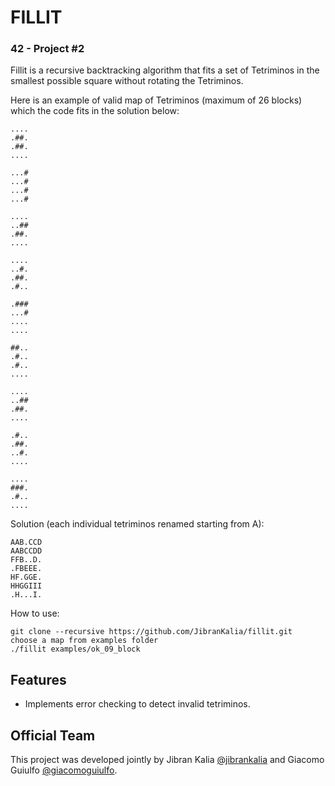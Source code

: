 FILLIT
========
### 42 - Project #2

Fillit is a recursive backtracking algorithm that fits a set of Tetriminos in the smallest possible square without rotating the Tetriminos. 

Here is an example of valid map of Tetriminos (maximum of 26 blocks) which the code fits in the solution below:

```
....
.##.
.##.
....

...#
...#
...#
...#

....
..##
.##.
....

....
..#.
.##.
.#..

.###
...#
....
....

##..
.#..
.#..
....

....
..##
.##.
....

.#..
.##.
..#.
....

....
###.
.#..
....
```

Solution (each individual tetriminos renamed starting from A):
```
AAB.CCD
AABCCDD
FFB..D.
.FBEEE.
HF.GGE.
HHGGIII
.H...I.
```
How to use:

    git clone --recursive https://github.com/JibranKalia/fillit.git
    choose a map from examples folder
    ./fillit examples/ok_09_block

Features
--------

- Implements error checking to detect invalid tetriminos. 

Official Team
--------
This project was developed jointly by Jibran Kalia [@jibrankalia](https://github.com/JibranKalia) and Giacomo Guiulfo [@giacomoguiulfo](https://github.com/giacomoguiulfo).

